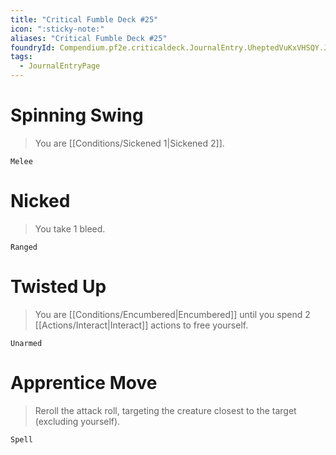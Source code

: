 ```yaml
---
title: "Critical Fumble Deck #25"
icon: ":sticky-note:"
aliases: "Critical Fumble Deck #25"
foundryId: Compendium.pf2e.criticaldeck.JournalEntry.UheptedVuKxVHSQY.JournalEntryPage.XX7shh3pqdG5v6Lm
tags:
  - JournalEntryPage
---
```

# Spinning Swing

> You are [[Conditions/Sickened 1|Sickened 2]].

`Melee`

# Nicked

> You take 1 bleed.

`Ranged`

# Twisted Up

> You are [[Conditions/Encumbered|Encumbered]] until you spend 2 [[Actions/Interact|Interact]] actions to free yourself.

`Unarmed`

# Apprentice Move

> Reroll the attack roll, targeting the creature closest to the target (excluding yourself).

`Spell`